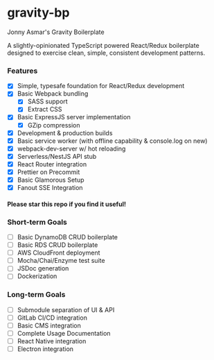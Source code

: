 # gravity-bp

Jonny Asmar's Gravity Boilerplate

A slightly-opinionated TypeScript powered React/Redux boilerplate designed to exercise clean, simple, consistent development patterns.

### Features

* [x] Simple, typesafe foundation for React/Redux development
* [x] Basic Webpack bundling
  * [x] SASS support
  * [x] Extract CSS
* [x] Basic ExpressJS server implementation
  * [x] GZip compression
* [x] Development & production builds
* [x] Basic service worker (with offline capability & console.log on new)
* [x] webpack-dev-server w/ hot reloading
* [x] Serverless/NestJS API stub
* [x] React Router integration
* [x] Prettier on Precommit
* [x] Basic Glamorous Setup
* [x] Fanout SSE Integration

#### Please star this repo if you find it useful!

### Short-term Goals

* [ ] Basic DynamoDB CRUD boilerplate
* [ ] Basic RDS CRUD boilerplate
* [ ] AWS CloudFront deployment
* [ ] Mocha/Chai/Enzyme test suite
* [ ] JSDoc generation
* [ ] Dockerization

### Long-term Goals

* [ ] Submodule separation of UI & API
* [ ] GitLab CI/CD integration
* [ ] Basic CMS integration
* [ ] Complete Usage Documentation
* [ ] React Native integration
* [ ] Electron integration
